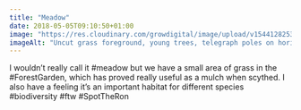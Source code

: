 ```yaml
---
title: "Meadow"
date: 2018-05-05T09:10:50+01:00
image: "https://res.cloudinary.com/growdigital/image/upload/v1544128253/orchard-28020844588.jpg"
imageAlt: "Uncut grass foreground, young trees, telegraph poles on horizon"
---
```


I wouldn’t really call it #meadow but we have a small area of grass in the #ForestGarden, which has proved really useful as a mulch when scythed. I also have a feeling it’s an important habitat for different species #biodiversity #ftw #SpotTheRon
